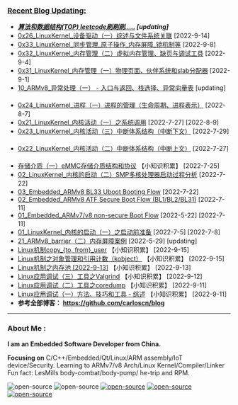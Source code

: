 <!--
**carloscn/carloscn** is a ✨ _special_ ✨ repository because its `README.md` (this file) appears on your GitHub profile.
** img.shields.io

<div id="header" align="center">
  <img src="https://media.giphy.com/media/M9gbBd9nbDrOTu1Mqx/giphy.gif" width="100"/>
</div>

* ARMv8: <a><img height="16" src="https://img.shields.io/static/v1?label=blog&message=ARMv8&color=blue"></a> 
* Linux: <a><img height="16" src="https://img.shields.io/static/v1?label=blog&message=Linux&color=orange"></a>
* ELF: <a><img height="16" src="https://img.shields.io/static/v1?label=blog&message=ELF&color=green"></a>
* Kernel: <a><img height="16" src="https://img.shields.io/static/v1?label=blog&message=Kernel&color=red"></a>
* Compiler: <a><img height="16" src="https://img.shields.io/static/v1?label=blog&message=Compiler&color=lightgrey"></a>

---
-->

### [Recent Blog Updating:](https://github.com/carloscn/blog/issues)
* ***[算法和数据结构(TOP) leetcode刷刷刷.....](https://github.com/carloscn/structstudy) [updating]*** 
* [0x26_LinuxKernel_设备驱动（一）综述与文件系统关联](https://github.com/carloscn/blog/issues/72) [2022-9-14] <a><img height="16" src="https://img.shields.io/static/v1?label=blog&message=Kernel&color=red"></a> <a><img height="16" src="https://img.shields.io/static/v1?label=blog&message=Driver&color=green"></a>
* [0x33_LinuxKernel_同步管理_原子操作_内存屏障_锁机制等](https://github.com/carloscn/blog/issues/79) [2022-9-8] <a><img height="16" src="https://img.shields.io/static/v1?label=blog&message=Kernel&color=red"></a>
* [0x32_LinuxKernel_内存管理（二）虚拟内存管理、缺页与调试工具](https://github.com/carloscn/blog/issues/78) [2022-9-4] <a><img height="16" src="https://img.shields.io/static/v1?label=blog&message=Kernel&color=red"></a>
* [0x31_LinuxKernel_内存管理（一）物理页面、伙伴系统和slab分配器](https://github.com/carloscn/blog/issues/77) [2022-9-1] <a><img height="16" src="https://img.shields.io/static/v1?label=blog&message=Kernel&color=red"></a>
* [10_ARMv8_异常处理（一） - 入口与返回、栈选择、异常向量表](https://github.com/carloscn/blog/issues/47) [updating] <a><img height="16" src="https://img.shields.io/static/v1?label=blog&message=ARMv8&color=blue"></a> 
* [0x24_LinuxKernel_进程（一）进程的管理（生命周期、进程表示）](https://github.com/carloscn/blog/issues/8) [2022-8-7] <a><img height="16" src="https://img.shields.io/static/v1?label=blog&message=Kernel&color=red"></a>
* [0x21_LinuxKernel_内核活动（一）之系统调用](https://github.com/carloscn/blog/issues/69) [2022-7-27] [2022-8-9] <a><img height="16" src="https://img.shields.io/static/v1?label=blog&message=Kernel&color=red"></a>
* [0x23_LinuxKernel_内核活动（三）中断体系结构（中断下文）](https://github.com/carloscn/blog/issues/70) [2022-7-29] <a><img height="16" src="https://img.shields.io/static/v1?label=blog&message=Kernel&color=red"></a>
* [0x22_LinuxKernel_内核活动（二）中断体系结构（中断上文）](https://github.com/carloscn/blog/issues/68) [2022-7-27] <a><img height="16" src="https://img.shields.io/static/v1?label=blog&message=Kernel&color=red"></a>
* [存储介质（一）eMMC存储介质结构和协议](https://gist.github.com/carloscn/d5e0d86b9f6ac2849771c159d86ba1dd) 【小知识积累】 [2022-7-25]
* [02_LinuxKernel_内核的启动（二）SMP多核处理器启动过程分析](https://github.com/carloscn/blog/issues/66) [2022-7-22]  <a><img height="16" src="https://img.shields.io/static/v1?label=blog&message=ARMv8&color=blue"></a> <a><img height="16" src="https://img.shields.io/static/v1?label=blog&message=Embedded&color=red"></a> <a><img height="16" src="https://img.shields.io/static/v1?label=blog&message=Kernel&color=red"></a>
* [03_Embedded_ARMv8 BL33 Uboot Booting Flow](https://github.com/carloscn/blog/issues/67) [2022-7-22] <a><img height="16" src="https://img.shields.io/static/v1?label=blog&message=ARMv8&color=blue"></a> <a><img height="16" src="https://img.shields.io/static/v1?label=blog&message=Embedded&color=red"></a> 
* [02_Embedded_ARMv8 ATF Secure Boot Flow (BL1/BL2/BL31)](https://github.com/carloscn/blog/issues/65) [2022-7-11] <a><img height="16" src="https://img.shields.io/static/v1?label=blog&message=ARMv8&color=blue"></a> <a><img height="16" src="https://img.shields.io/static/v1?label=blog&message=Embedded&color=red"></a> 
* [01_Embedded_ARMv7/v8 non-secure Boot Flow](https://github.com/carloscn/blog/issues/61) [2022-5-22] [2022-7-11] <a><img height="16" src="https://img.shields.io/static/v1?label=blog&message=ARMv7&color=blue"></a> <a><img height="16" src="https://img.shields.io/static/v1?label=blog&message=Embedded&color=red"></a>
* [01_LinuxKernel_内核的启动（一）之启动前准备](https://github.com/carloscn/blog/issues/64) [2022-7-5] [2022-7-8] <a><img height="16" src="https://img.shields.io/static/v1?label=blog&message=Kernel&color=red"></a>
* [21_ARMv8_barrier（二）内存屏障案例](https://github.com/carloscn/blog/issues/63) [2022-5-29] [updating]  <a><img height="16"  src="https://img.shields.io/static/v1?label=blog&message=ARMv8&color=blue"></a> <a><img height="16" src="https://img.shields.io/static/v1?label=blog&message=Kernel&color=red"></a>
* [Linux机制copy_{to, from}_user](https://gist.github.com/carloscn/d3386d01e04bd60b7166244b2e3a3c30) 【小知识积累】 [2022-9-15]
* [Linux机制之对象管理和引用计数（kobject）](https://gist.github.com/carloscn/3f0179ecfa599969556e86eb80555266) 【小知识积累】 [2022-9-15]
* [Linux机制之内存池 [2022-9-13]](https://gist.github.com/carloscn/6db41fb72ec3504edb2c0208d9b99d51) 【小知识积累】 [2022-9-13]
* [Linux应用调试（三）工具之Valgrind](https://gist.github.com/carloscn/3a51ee3e014578ecaae5c6ff99ce250a) 【小知识积累】 [2022-9-12]
* [Linux应用调试（二）工具之coredump](https://gist.github.com/carloscn/63d65a6aa04d5f66122056af6e268644) 【小知识积累】 [2022-9-11]
* [Linux应用调试（一）方法、技巧和工具 - 综述](https://gist.github.com/carloscn/4037f1ffd881e8eac29e8511e6ca1431) 【小知识积累】 [2022-9-11]
* **参考全部博客： https://github.com/carloscn/blog** <a><a href="https://github.com/carloscn/blog/blob/main/README.md#ARMv8"><img height="16" src="https://img.shields.io/static/v1?label=blog&message=ARMv8&color=blue"></a> <a><a href="https://github.com/carloscn/blog/blob/main/README.md#linux-userspace"><img height="16" src="https://img.shields.io/static/v1?label=blog&message=Linux&color=orange"></a> <a><a href="https://github.com/carloscn/blog/blob/main/README.md#linux-kernel"><img height="16" src="https://img.shields.io/static/v1?label=blog&message=Kernel&color=red"></a> <a><a href="https://github.com/carloscn/blog/blob/main/README.md#embedded"><img height="16" src="https://img.shields.io/static/v1?label=blog&message=Embedded&color=green"></a> <a><a href="https://github.com/carloscn/blog/blob/main/README.md#Qt"><img height="16" src="https://img.shields.io/static/v1?label=blog&message=Qt&color=greenlight"></a> 


<!--
<img width="200" alt="image" src="https://user-images.githubusercontent.com/16836611/163514037-fb7cc845-c7d2-41ae-acbc-8a202f2f9016.png">
</div>
-->

---

  
### About Me :


**I am an Embedded Software Developer from China.** 

**Focusing on** C/C++/Embedded/Qt/Linux/ARM assembly/IoT device/Security. Learning to ARMv7/v8 Arch/Linux Kernel/Compiler/Linker Fun fact: LesMills body-combat/body-pump/ he-trip and RPM. 
  
<img src="https://komarev.com/ghpvc/?username=carloscn&style=flat-square&color=blue" alt=""/>


<div id="header" align="left">
<a><img alt="open-source" src="https://img.shields.io/badge/git-%23F05033.svg?logo=git&logoColor=white&style=flat"></a>
<a><img alt="open-source" src="https://img.shields.io/badge/github-%23121011.svg?logo=github&logoColor=white&style=flat"></a>
<a><a href="https://t.me/zzzzzmle"><img alt="open-source" src="https://img.shields.io/badge/Telegram-2CA5E0?logo=telegram&logoColor=white&style=flat"></a>
<a href="https://github.com/carloscn/blog"><img alt="open-source" src="https://img.shields.io/website-up-down-green-red/https/lbesson.bitbucket.io.svg"></a>
<a href="https://github.com/wifialan/ARMv8-A_Reference_Manual"><img alt="open-source" src="https://img.shields.io/website-up-down-green-red/http/myfakewebsitethatshouldnotexist.at.least.i.hope.svg"></a>
</div>

